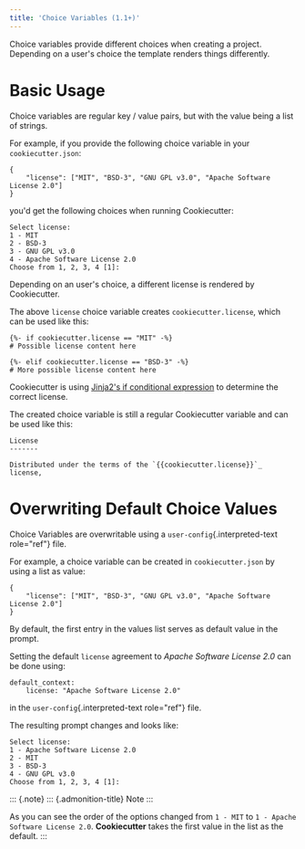```yaml
---
title: 'Choice Variables (1.1+)'
---
```


Choice variables provide different choices when creating a project.
Depending on a user\'s choice the template renders things differently.

Basic Usage
===========

Choice variables are regular key / value pairs, but with the value being
a list of strings.

For example, if you provide the following choice variable in your
`cookiecutter.json`:

    {
        "license": ["MIT", "BSD-3", "GNU GPL v3.0", "Apache Software License 2.0"]
    }

you\'d get the following choices when running Cookiecutter:

    Select license:
    1 - MIT
    2 - BSD-3
    3 - GNU GPL v3.0
    4 - Apache Software License 2.0
    Choose from 1, 2, 3, 4 [1]:

Depending on an user\'s choice, a different license is rendered by
Cookiecutter.

The above `license` choice variable creates `cookiecutter.license`,
which can be used like this:

    {%- if cookiecutter.license == "MIT" -%}
    # Possible license content here

    {%- elif cookiecutter.license == "BSD-3" -%}
    # More possible license content here

Cookiecutter is using [Jinja2\'s if conditional
expression](http://jinja.pocoo.org/docs/dev/templates/#if) to determine
the correct license.

The created choice variable is still a regular Cookiecutter variable and
can be used like this:

    License
    -------

    Distributed under the terms of the `{{cookiecutter.license}}`_ license,

Overwriting Default Choice Values
=================================

Choice Variables are overwritable using a
`user-config`{.interpreted-text role="ref"} file.

For example, a choice variable can be created in `cookiecutter.json` by
using a list as value:

    {
        "license": ["MIT", "BSD-3", "GNU GPL v3.0", "Apache Software License 2.0"]
    }

By default, the first entry in the values list serves as default value
in the prompt.

Setting the default `license` agreement to *Apache Software License 2.0*
can be done using:

``` {.yaml}
default_context:
    license: "Apache Software License 2.0"
```

in the `user-config`{.interpreted-text role="ref"} file.

The resulting prompt changes and looks like:

    Select license:
    1 - Apache Software License 2.0
    2 - MIT
    3 - BSD-3
    4 - GNU GPL v3.0
    Choose from 1, 2, 3, 4 [1]:

::: {.note}
::: {.admonition-title}
Note
:::

As you can see the order of the options changed from `1 - MIT` to
`1 - Apache Software License 2.0`. **Cookiecutter** takes the first
value in the list as the default.
:::

